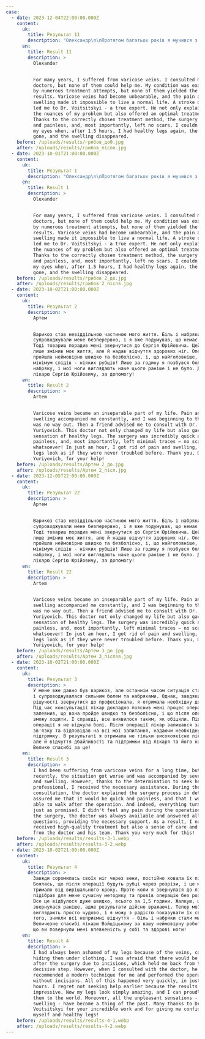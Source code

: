 ```yaml
---
case:
  - date: 2023-12-04T22:00:00.000Z
    content:
      uk:
        title: Результат 11
        description: "Олександр\n\nПротягом багатьох років я мучився з варикозом. Я звертався до багатьох лікарів, але жоден не зміг мені допомогти. Моєму становищу сприяло безліч спроб лікування, але жодна з них не принесла бажаних результатів. Варикоз став невиносним, а біль та набряки нічим не давали жити. Щасливий випадок привів мене до доктора Войціцького - справжнього фахівця. Він не тільки пояснив мені всі нюанси моєї проблеми, але й запропонував оптимальний план лікування. Завдяки правильно підібраному методу лікування операція пройшла швидко і безболісно, і що ще важливіше - без залишених рубців.\_ Я не міг повірити своїм очам, коли через 1,5 години я знову мав здорові ноги, біль відступив, а набряки зникли.\n"
      en:
        title: Result 11
        description: >
          Olexander


          For many years, I suffered from varicose veins. I consulted many
          doctors, but none of them could help me. My condition was exacerbated
          by numerous treatment attempts, but none of them yielded the desired
          results. Varicose veins had become unbearable, and the pain and
          swelling made it impossible to live a normal life. A stroke of luck
          led me to Dr. Voitsitskyi - a true expert. He not only explained all
          the nuances of my problem but also offered an optimal treatment plan.
          Thanks to the correctly chosen treatment method, the surgery was quick
          and painless, and, most importantly, left no scars. I couldn't believe
          my eyes when, after 1.5 hours, I had healthy legs again, the pain was
          gone, and the swelling disappeared.
    before: /uploads/results/грибов_до0.jpg
    after: /uploads/results/грибов_після.jpg
  - date: 2023-10-01T21:00:00.000Z
    content:
      uk:
        title: Результат 1
        description: "Олександр\n\nПротягом багатьох років я мучився з варикозом. Я звертався до багатьох лікарів, але жоден не зміг мені допомогти. Моєму становищу сприяло безліч спроб лікування, але жодна з них не принесла бажаних результатів. Варикоз став невиносним, а біль та набряки нічим не давали жити. Щасливий випадок привів мене до доктора Войціцького - справжнього фахівця. Він не тільки пояснив мені всі нюанси моєї проблеми, але й запропонував оптимальний план лікування. Завдяки правильно підібраному методу лікування операція пройшла швидко і безболісно, і що ще важливіше - без залишених рубців.\_ Я не міг повірити своїм очам, коли через 1,5 години я знову мав здорові ноги, біль відступив, а набряки зникли.\n"
      en:
        title: Result 1
        description: >
          Olexander


          For many years, I suffered from varicose veins. I consulted many
          doctors, but none of them could help me. My condition was exacerbated
          by numerous treatment attempts, but none of them yielded the desired
          results. Varicose veins had become unbearable, and the pain and
          swelling made it impossible to live a normal life. A stroke of luck
          led me to Dr. Voitsitskyi - a true expert. He not only explained all
          the nuances of my problem but also offered an optimal treatment plan.
          Thanks to the correctly chosen treatment method, the surgery was quick
          and painless, and, most importantly, left no scars. I couldn't believe
          my eyes when, after 1.5 hours, I had healthy legs again, the pain was
          gone, and the swelling disappeared.
    before: /uploads/results/грибов 2_до.jpg
    after: /uploads/results/грибов 2_після.jpg
  - date: 2023-10-02T21:00:00.000Z
    content:
      uk:
        title: Результат 2
        description: >
          Артем


          Варикоз став невіддільною частиною мого життя. Біль і набряки
          супроводжували мене безперервно, і я вже подумував, що немає виходу.
          Тоді товариш порадив мені звернутися до Сергія Юрійовича. Цей лікар не
          лише змінив моє життя, але й надав відчуття здорових ніг. Операція
          пройшла неймовірно швидко та безболісно, і, що найголовніше, залишила
          мінімум слідів - ніяких рубців! Лише за годину я позбувся болю та
          набряку, і мої ноги виглядають наче цього раніше і не було. Дякую,
          лікарю Сергію Юрійовичу, за допомогу!
      en:
        title: Result 2
        description: >
          Artem


          Varicose veins became an inseparable part of my life. Pain and
          swelling accompanied me constantly, and I was beginning to think there
          was no way out. Then a friend advised me to consult with Dr. Sergiy
          Yuriyovich. This doctor not only changed my life but also gave me the
          sensation of healthy legs. The surgery was incredibly quick and
          painless, and, most importantly, left minimal traces – no scars
          whatsoever! In just an hour, I got rid of pain and swelling, and my
          legs look as if they were never troubled before. Thank you, Dr. Sergiy
          Yuriyovich, for your help!
    before: /uploads/results/Артем 2_до.jpg
    after: /uploads/results/Артем 2_післ.jpg
  - date: 2023-12-05T22:00:00.000Z
    content:
      uk:
        title: Результат 22
        description: >
          Артем


          Варикоз став невіддільною частиною мого життя. Біль і набряки
          супроводжували мене безперервно, і я вже подумував, що немає виходу.
          Тоді товариш порадив мені звернутися до Сергія Юрійовича. Цей лікар не
          лише змінив моє життя, але й надав відчуття здорових ніг. Операція
          пройшла неймовірно швидко та безболісно, і, що найголовніше, залишила
          мінімум слідів - ніяких рубців! Лише за годину я позбувся болю та
          набряку, і мої ноги виглядають наче цього раніше і не було. Дякую,
          лікарю Сергію Юрійовичу, за допомогу!
      en:
        title: Result 22
        description: >
          Artem


          Varicose veins became an inseparable part of my life. Pain and
          swelling accompanied me constantly, and I was beginning to think there
          was no way out. Then a friend advised me to consult with Dr. Sergiy
          Yuriyovich. This doctor not only changed my life but also gave me the
          sensation of healthy legs. The surgery was incredibly quick and
          painless, and, most importantly, left minimal traces – no scars
          whatsoever! In just an hour, I got rid of pain and swelling, and my
          legs look as if they were never troubled before. Thank you, Dr. Sergiy
          Yuriyovich, for your help!
    before: /uploads/results/Артем 3_до.jpg
    after: /uploads/results/Артем 3_післяя.jpg
  - date: 2023-10-02T21:00:00.000Z
    content:
      uk:
        title: Результат 3
        description: >
          У мене вже давно був варикоз, але останнім часом ситуація стала гірше,
          і супроводжувалася сильним болем та набряками. Однак, завдяки
          рішучості звернутися до професіонала, я отримала необхідну допомогу.
          Під час консультації лікар докладно пояснив мені процес операції,
          запевнив, що вона пройде швидко та безболісно, і що після операції я
          зможу ходити. І справді, все виявилося таким, як обіцяли. Під час
          операції я не відчула болі. Після операції лікар залишався завжди на
          зв'язку та відповідав на всі мої запитання, надаючи необхідну
          підтримку. В результаті я отримала не тільки високоякісне лікування,
          але й відчуття дбайливості та підтримки від лікаря та його команди.
          Велике спасибі за це!
      en:
        title: Result 3
        description: >
          I had been suffering from varicose veins for a long time, but
          recently, the situation got worse and was accompanied by severe pain
          and swelling. However, thanks to the determination to seek help from a
          professional, I received the necessary assistance. During the
          consultation, the doctor explained the surgery process in detail,
          assured me that it would be quick and painless, and that I would be
          able to walk after the operation. And indeed, everything turned out
          just as promised. I didn't feel any pain during the operation. After
          the surgery, the doctor was always available and answered all my
          questions, providing the necessary support. As a result, I not only
          received high-quality treatment but also a sense of care and support
          from the doctor and his team. Thank you very much for this!
    before: /uploads/results/results-3-1.webp
    after: /uploads/results/results-3-2.webp
  - date: 2023-10-02T21:00:00.000Z
    content:
      uk:
        title: Результат 4
        description: >
          Завжди соромилась своїх ніг через вени, постійно ховала їх під одягом.
          Боялась, що після операції будуть рубці через розрізи, і це мене
          тримало від вирішального кроку. Проте коли я звернулася до лікаря, він
          підібрав для мене сучасну методику та провів операцію без розрізів.
          Все це відбулося дуже швидко, всього за 1,5 години. Жалкую, що я не
          звернулася раніше, адже результати дійсно вражаючі. Тепер мої ноги
          виглядають просто чудово, і я можу з радістю показувати їх світу. Крім
          того, зникли всі неприємні відчуття - біль і набряки стали минулим.
          Величезне спасибі лікарю Войціцькому за вашу неймовірну роботу і те,
          що ви повернули мені впевненість у собі та здорові ноги!
      en:
        title: Result 4
        description: >
          I had always been ashamed of my legs because of the veins, constantly
          hiding them under clothing. I was afraid that there would be scars
          after the surgery due to incisions, which held me back from taking the
          decisive step. However, when I consulted with the doctor, he
          recommended a modern technique for me and performed the operation
          without incisions. All of this happened very quickly, in just 1.5
          hours. I regret not seeking help earlier because the results are truly
          impressive. Now my legs look simply amazing, and I can proudly show
          them to the world. Moreover, all the unpleasant sensations - pain and
          swelling - have become a thing of the past. Many thanks to Dr.
          Voitsitskyi for your incredible work and for giving me confidence in
          myself and healthy legs!
    before: /uploads/results/results-4-1.webp
    after: /uploads/results/results-4-2.webp
---
```



